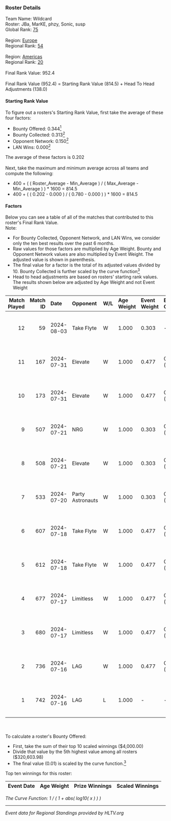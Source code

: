 ### Roster Details<br />
Team Name: Wildcard<br />
Roster: JBa, MarKE, phzy, Sonic, susp<br />
Global Rank: [75](../standings_global.md)<br />
<br />
Region: [Europe]( ../standings_europe.md)<br />
Regional Rank: [54]( ../standings_europe.md)<br />
<br />
Region: [Americas]( ../standings_americas.md)<br />
Regional Rank: [20]( ../standings_americas.md)<br />
<br />
Final Rank Value:  952.4<br />
<br />
Final Rank Value (952.4) = Starting Rank Value (814.5) + Head To Head Adjustments (138.0)<br />

#### Starting Rank Value<br />
To figure out a rosters's Starting Rank Value, first take the average of these four factors:<br />
- Bounty Offered: 0.344[<sup>1</sup>](#table2)
- Bounty Collected: 0.313[<sup>2</sup>](#table1)
- Opponent Network: 0.150[<sup>2</sup>](#table1)
- LAN Wins: 0.000[<sup>2</sup>](#table1)

The average of these factors is 0.202<br />
<br />
Next, take the maximum and minimum average across all teams and compute the following:<br />
- 400 + ( ( Roster_Average - Min_Average ) / ( Max_Average - Min_Average ) ) * 1600 = 814.5
- 400 + ( ( 0.202 - 0.000 ) / ( 0.780 - 0.000 ) ) * 1600 = 814.5


#### Factors<br />
Below you can see a table of all of the matches that contributed to this roster's Final Rank Value.<br />
Note:<br />

- For Bounty Collected, Opponent Network, and LAN Wins, we consider only the ten best results over the past 6 months.
- Raw values for those factors are multiplied by Age Weight. Bounty and Opponent Network values are also multiplied by Event Weight. The adjusted value is shown in parenthesis.
- The final value for a factor is the total of its adjusted values divided by 10. Bounty Collected is further scaled by the curve function[<sup>3</sup>](#curveFunction)
- Head to head adjustments are based on rosters' starting rank values. The results shown below are adjusted by Age Weight and not Event Weight
<span id="table1"></span><br />


| Match Played | Match ID | Date       | Opponent         | W/L | Age Weight | Event Weight | Bounty Collected | Opponent Network | LAN Wins  | H2H Adj. | Roster                            |
| -: | -: | :- | :- | :- | :- | :- | :- | :- | :- | -: | :- |
|           12 |       59 | 2024-08-03 | Take Flyte       | W   | 1.000      | 0.303        | -                | 0.236 (0.072)    | 0 (0.000) |     5.25 | JBa, MarKE, phzy, Sonic, susp     |
|           11 |      167 | 2024-07-31 | Elevate          | W   | 1.000      | 0.477        | 0.027 (0.013)    | 0.512 (0.244)    | 0 (0.000) |    13.79 | JBa, phzy, Sonic, stanislaw, susp |
|           10 |      173 | 2024-07-31 | Elevate          | W   | 1.000      | 0.477        | 0.027 (0.013)    | 0.512 (0.244)    | 0 (0.000) |    15.05 | JBa, phzy, Sonic, stanislaw, susp |
|            9 |      507 | 2024-07-21 | NRG              | W   | 1.000      | 0.303        | 0.020 (0.006)    | 0.513 (0.155)    | 0 (0.000) |    20.02 | JBa, phzy, Sonic, stanislaw, susp |
|            8 |      508 | 2024-07-21 | Elevate          | W   | 1.000      | 0.303        | 0.027 (0.008)    | 0.512 (0.155)    | 0 (0.000) |    18.53 | JBa, phzy, Sonic, stanislaw, susp |
|            7 |      533 | 2024-07-20 | Party Astronauts | W   | 1.000      | 0.303        | 0.041 (0.012)    | 0.522 (0.158)    | 0 (0.000) |    20.59 | JBa, phzy, Sonic, stanislaw, susp |
|            6 |      607 | 2024-07-18 | Take Flyte       | W   | 1.000      | 0.477        | 0.002 (0.001)    | 0.236 (0.113)    | 0 (0.000) |     9.01 | JBa, phzy, Sonic, stanislaw, susp |
|            5 |      612 | 2024-07-18 | Take Flyte       | W   | 1.000      | 0.477        | 0.002 (0.001)    | 0.236 (0.113)    | 0 (0.000) |     9.70 | JBa, phzy, Sonic, stanislaw, susp |
|            4 |      677 | 2024-07-17 | Limitless        | W   | 1.000      | 0.477        | 0.005 (0.002)    | 0.131 (0.062)    | 0 (0.000) |    10.30 | JBa, phzy, Sonic, stanislaw, susp |
|            3 |      680 | 2024-07-17 | Limitless        | W   | 1.000      | 0.477        | 0.005 (0.002)    | -                | 0 (0.000) |    11.15 | JBa, phzy, Sonic, stanislaw, susp |
|            2 |      736 | 2024-07-16 | LAG              | W   | 1.000      | 0.477        | 0.012 (0.006)    | 0.385 (0.183)    | -         |    17.93 | JBa, phzy, Sonic, stanislaw, susp |
|            1 |      742 | 2024-07-16 | LAG              | L   | 1.000      | -            | -                | -                | -         |   -13.37 | JBa, phzy, Sonic, stanislaw, susp |

<br />
<span id="table2"></span><br />
To calculate a roster's Bounty Offered:<br />

- First, take the sum of their top 10 scaled winnings ($4,000.00)
- Divide that value by the 5th highest value among all rosters ($320,603.98)
- The final value (0.01) is scaled by the curve function.[<sup>3</sup>](#curveFunction)

Top ten winnings for this roster:<br />

| Event Date | Age Weight | Prize Winnings | Scaled Winnings |
| :- | -: | :- | :- |


<span id="curveFunction"></span>_The Curve Function: 1 / ( 1 + abs( log10( x ) ) )_<br />

---
_Event data for Regional Standings provided by HLTV.org_<br />
